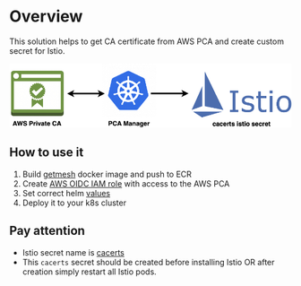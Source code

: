 # Overview

This solution helps to get CA certificate from AWS PCA and create custom secret for Istio.

![image](simple-diaram.png)

## How to use it

1. Build [getmesh](../getmesh/Dockerfile) docker image and push to ECR
2. Create [AWS OIDC IAM role](./pca-manager/README.md#oidc-role) with access to the AWS PCA
3. Set correct helm [values](./pca-manager/README.md#overview)
4. Deploy it to your k8s cluster

## Pay attention

- Istio secret name is [cacerts](https://github.com/tetratelabs/getmesh/blob/cb1aa915ddbf28e1e8a396dbc7570d950313af40/internal/cacerts/k8s/secret.go#L36)
- This `cacerts` secret should be created before installing Istio OR after creation simply restart all Istio pods.
